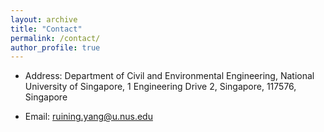 ```yaml
---
layout: archive
title: "Contact"
permalink: /contact/
author_profile: true
---
```


+ Address: Department of Civil and Environmental Engineering, National University of Singapore, 1 Engineering Drive
2, Singapore, 117576, Singapore

+ Email: ruining.yang@u.nus.edu
